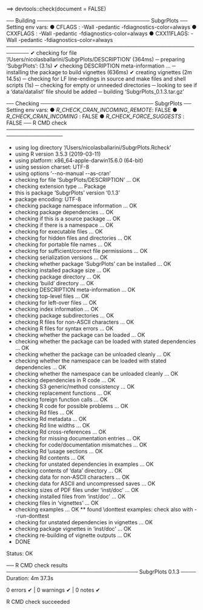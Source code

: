==> devtools::check(document = FALSE)

── Building ────────────────────────────── SubgrPlots ──
Setting env vars:
● CFLAGS    : -Wall -pedantic -fdiagnostics-color=always
● CXXFLAGS  : -Wall -pedantic -fdiagnostics-color=always
● CXX11FLAGS: -Wall -pedantic -fdiagnostics-color=always
────────────────────────────────────────────────────────
✔  checking for file ‘/Users/nicolasballarini/SubgrPlots/DESCRIPTION’ (364ms)
─  preparing ‘SubgrPlots’: (3.1s)
✔  checking DESCRIPTION meta-information ...
─  installing the package to build vignettes (636ms)
✔  creating vignettes (2m 14.5s)
─  checking for LF line-endings in source and make files and shell scripts (1s)
─  checking for empty or unneeded directories
─  looking to see if a ‘data/datalist’ file should be added
─  building ‘SubgrPlots_0.1.3.tar.gz’
   
── Checking ────────────────────────────── SubgrPlots ──
Setting env vars:
● _R_CHECK_CRAN_INCOMING_REMOTE_: FALSE
● _R_CHECK_CRAN_INCOMING_       : FALSE
● _R_CHECK_FORCE_SUGGESTS_      : FALSE
── R CMD check ─────────────────────────────────────────────────────────────────
* using log directory ‘/Users/nicolasballarini/SubgrPlots.Rcheck’
* using R version 3.5.3 (2019-03-11)
* using platform: x86_64-apple-darwin15.6.0 (64-bit)
* using session charset: UTF-8
* using options ‘--no-manual --as-cran’
* checking for file ‘SubgrPlots/DESCRIPTION’ ... OK
* checking extension type ... Package
* this is package ‘SubgrPlots’ version ‘0.1.3’
* package encoding: UTF-8
* checking package namespace information ... OK
* checking package dependencies ... OK
* checking if this is a source package ... OK
* checking if there is a namespace ... OK
* checking for executable files ... OK
* checking for hidden files and directories ... OK
* checking for portable file names ... OK
* checking for sufficient/correct file permissions ... OK
* checking serialization versions ... OK
* checking whether package ‘SubgrPlots’ can be installed ... OK
* checking installed package size ... OK
* checking package directory ... OK
* checking ‘build’ directory ... OK
* checking DESCRIPTION meta-information ... OK
* checking top-level files ... OK
* checking for left-over files ... OK
* checking index information ... OK
* checking package subdirectories ... OK
* checking R files for non-ASCII characters ... OK
* checking R files for syntax errors ... OK
* checking whether the package can be loaded ... OK
* checking whether the package can be loaded with stated dependencies ... OK
* checking whether the package can be unloaded cleanly ... OK
* checking whether the namespace can be loaded with stated dependencies ... OK
* checking whether the namespace can be unloaded cleanly ... OK
* checking dependencies in R code ... OK
* checking S3 generic/method consistency ... OK
* checking replacement functions ... OK
* checking foreign function calls ... OK
* checking R code for possible problems ... OK
* checking Rd files ... OK
* checking Rd metadata ... OK
* checking Rd line widths ... OK
* checking Rd cross-references ... OK
* checking for missing documentation entries ... OK
* checking for code/documentation mismatches ... OK
* checking Rd \usage sections ... OK
* checking Rd contents ... OK
* checking for unstated dependencies in examples ... OK
* checking contents of ‘data’ directory ... OK
* checking data for non-ASCII characters ... OK
* checking data for ASCII and uncompressed saves ... OK
* checking sizes of PDF files under ‘inst/doc’ ... OK
* checking installed files from ‘inst/doc’ ... OK
* checking files in ‘vignettes’ ... OK
* checking examples ... OK
** found \donttest examples: check also with --run-donttest
* checking for unstated dependencies in vignettes ... OK
* checking package vignettes in ‘inst/doc’ ... OK
* checking re-building of vignette outputs ... OK
* DONE

Status: OK

── R CMD check results ─────────────────────────────────── SubgrPlots 0.1.3 ────
Duration: 4m 37.3s

0 errors ✔ | 0 warnings ✔ | 0 notes ✔

R CMD check succeeded
